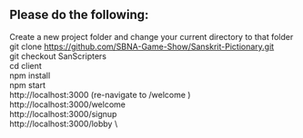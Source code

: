 ## Please do the following:

Create a new project folder and change your current directory to that folder \
git clone https://github.com/SBNA-Game-Show/Sanskrit-Pictionary.git \
git checkout SanScripters \
cd client \
npm install \
npm start \
http://localhost:3000 (re-navigate to /welcome ) \
http://localhost:3000/welcome \
http://localhost:3000/signup \
http://localhost:3000/lobby \